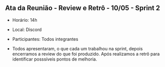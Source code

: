 ## Ata da Reunião - Review e Retrô - 10/05 - Sprint 2

- Horário: 14h
- Local: Discord
- Participantes: Todos integrantes

- Todos apresentaram, o que cada um trabalhou na sprint, depois encerramos a review do que foi produzido. Após realizamos a retrô para identificar posssíveis pontos de melhoria.